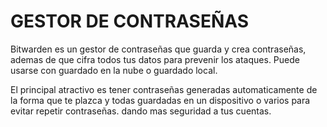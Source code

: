# GESTOR DE CONTRASEÑAS

Bitwarden es un gestor de contraseñas que guarda y crea contraseñas, ademas de que cifra todos tus datos para prevenir los ataques. Puede usarse con guardado en la nube o guardado local.

El principal atractivo es tener contraseñas generadas automaticamente de la forma que te plazca y todas guardadas en un dispositivo o varios para evitar repetir contraseñas. dando mas seguridad a tus cuentas.
